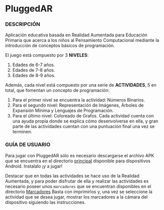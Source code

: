 # PluggedAR

### DESCRIPCIÓN
Aplicación educativa basada en Realidad Aumentada para Educación Primaria que acerca a los niños al Pensamiento Computacional mediante la introducción de conceptos básicos de programación.

El juego está compuesto por 3 **NIVELES**: 
1. Edades de 6-7 años.
2. Edades de 7-8 años.
3. Edades de 8-9 años.

Además, cada nivel está compuesto por una serie de **ACTIVIDADES**, 5 en total, que fomentan un concepto de programación:
1. Para el primer nivel se encuentra la actividad: Números Binarios.
2. Para el segundo nivel: Representación de Imágenes, Árboles de Expansión Mínima y Lenguajes de Programación.
3. Para el último nivel: Coloreado de Grafos.
Cada actividad cuenta con una ayuda propia donde se explica cómo desenvolverse en ella, y gran parte de las actividades cuentan con una puntuación final una vez se terminen.


### GUÍA DE USUARIO
Para jugar con PluggedAR sólo es necesario descargarse el archivo APK que se encuentra en el directorio [principal](PluggedAR_apk.zip) disponible para dispositivos Android. Instalalo ¡y a jugar!

Destacar que en todas las actividades se hace uso de la Realidad Aumentada, y para poder disfrutar de ella y realizar las actividades es necesario poseer unos `marcadores` que se encuentran disponibles en el directorio [Marcadores](https://github.com/belenp97/PluggedAR/tree/main/Marcadores) Basta con imprimirlos y, una vez se seleccione la actividad que se desea jugar, mostrar los marcadores a la cámara del dispositivo siguiendo las instrucciones.
